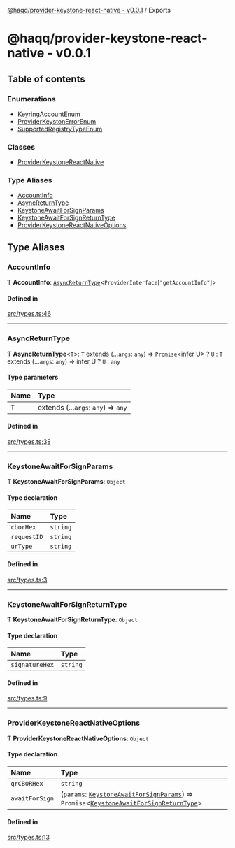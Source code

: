 [@haqq/provider-keystone-react-native - v0.0.1](README.md) / Exports

# @haqq/provider-keystone-react-native - v0.0.1

## Table of contents

### Enumerations

- [KeyringAccountEnum](enums/KeyringAccountEnum.md)
- [ProviderKeystonErrorEnum](enums/ProviderKeystonErrorEnum.md)
- [SupportedRegistryTypeEnum](enums/SupportedRegistryTypeEnum.md)

### Classes

- [ProviderKeystoneReactNative](classes/ProviderKeystoneReactNative.md)

### Type Aliases

- [AccountInfo](modules.md#accountinfo)
- [AsyncReturnType](modules.md#asyncreturntype)
- [KeystoneAwaitForSignParams](modules.md#keystoneawaitforsignparams)
- [KeystoneAwaitForSignReturnType](modules.md#keystoneawaitforsignreturntype)
- [ProviderKeystoneReactNativeOptions](modules.md#providerkeystonereactnativeoptions)

## Type Aliases

### AccountInfo

Ƭ **AccountInfo**: [`AsyncReturnType`](modules.md#asyncreturntype)\<`ProviderInterface`[``"getAccountInfo"``]\>

#### Defined in

[src/types.ts:46](https://github.com/haqq-network/haqq-wallet-provider-keystone-react-native/blob/4643607/src/types.ts#L46)

___

### AsyncReturnType

Ƭ **AsyncReturnType**\<`T`\>: `T` extends (...`args`: `any`) => `Promise`\<infer U\> ? `U` : `T` extends (...`args`: `any`) => infer U ? `U` : `any`

#### Type parameters

| Name | Type |
| :------ | :------ |
| `T` | extends (...`args`: `any`) => `any` |

#### Defined in

[src/types.ts:38](https://github.com/haqq-network/haqq-wallet-provider-keystone-react-native/blob/4643607/src/types.ts#L38)

___

### KeystoneAwaitForSignParams

Ƭ **KeystoneAwaitForSignParams**: `Object`

#### Type declaration

| Name | Type |
| :------ | :------ |
| `cborHex` | `string` |
| `requestID` | `string` |
| `urType` | `string` |

#### Defined in

[src/types.ts:3](https://github.com/haqq-network/haqq-wallet-provider-keystone-react-native/blob/4643607/src/types.ts#L3)

___

### KeystoneAwaitForSignReturnType

Ƭ **KeystoneAwaitForSignReturnType**: `Object`

#### Type declaration

| Name | Type |
| :------ | :------ |
| `signatureHex` | `string` |

#### Defined in

[src/types.ts:9](https://github.com/haqq-network/haqq-wallet-provider-keystone-react-native/blob/4643607/src/types.ts#L9)

___

### ProviderKeystoneReactNativeOptions

Ƭ **ProviderKeystoneReactNativeOptions**: `Object`

#### Type declaration

| Name | Type |
| :------ | :------ |
| `qrCBORHex` | `string` |
| `awaitForSign` | (`params`: [`KeystoneAwaitForSignParams`](modules.md#keystoneawaitforsignparams)) => `Promise`\<[`KeystoneAwaitForSignReturnType`](modules.md#keystoneawaitforsignreturntype)\> |

#### Defined in

[src/types.ts:13](https://github.com/haqq-network/haqq-wallet-provider-keystone-react-native/blob/4643607/src/types.ts#L13)
